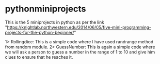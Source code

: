 # pythonminiprojects
This is the 5 miniprojects in python as per the link "https://knightlab.northwestern.edu/2014/06/05/five-mini-programming-projects-for-the-python-beginner/"

1> Rollingdice:
This is a simple code where I have used randrange method from random module.
2> GuessNumber:
This is again a simple code where we will ask a person to guess a number in the range of 1 to 10 and give him clues to ensure that he reaches it. 
